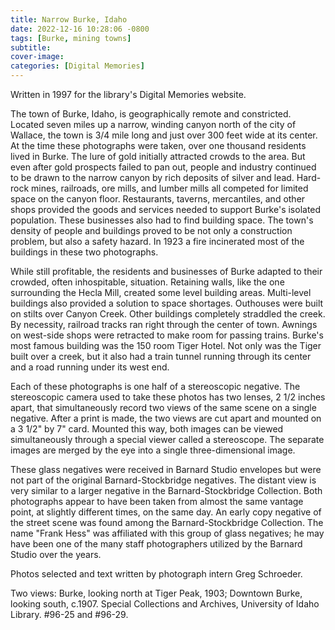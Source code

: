 ```yaml
---
title: Narrow Burke, Idaho
date: 2022-12-16 10:28:06 -0800
tags: [Burke, mining towns]
subtitle: 
cover-image: 
categories: [Digital Memories]
---
```


Written in 1997 for the library's Digital Memories website.

The town of Burke, Idaho, is geographically remote and constricted. Located seven miles up a narrow, winding canyon north of the city of Wallace, the town is 3/4 mile long and just over 300 feet wide at its center. At the time these photographs were taken, over one thousand residents lived in Burke. The lure of gold initially attracted crowds to the area. But even after gold prospects failed to pan out, people and industry continued to be drawn to the narrow canyon by rich deposits of silver and lead. Hard-rock mines, railroads, ore mills, and lumber mills all competed for limited space on the canyon floor. Restaurants, taverns, mercantiles, and other shops provided the goods and services needed to support Burke's isolated population. These businesses also had to find building space. The town's density of people and buildings proved to be not only a construction problem, but also a safety hazard. In 1923 a fire incinerated most of the buildings in these two photographs.

While still profitable, the residents and businesses of Burke adapted to their crowded, often inhospitable, situation. Retaining walls, like the one surrounding the Hecla Mill, created some level building areas. Multi-level buildings also provided a solution to space shortages. Outhouses were built on stilts over Canyon Creek. Other buildings completely straddled the creek. By necessity, railroad tracks ran right through the center of town. Awnings on west-side shops were retracted to make room for passing trains. Burke's most famous building was the 150 room Tiger Hotel. Not only was the Tiger built over a creek, but it also had a train tunnel running through its center and a road running under its west end.

Each of these photographs is one half of a stereoscopic negative. The stereoscopic camera used to take these photos has two lenses, 2 1/2 inches apart, that simultaneously record two views of the same scene on a single negative. After a print is made, the two views are cut apart and mounted on a 3 1/2" by 7" card. Mounted this way, both images can be viewed simultaneously through a special viewer called a stereoscope. The separate images are merged by the eye into a single three-dimensional image.

These glass negatives were received in Barnard Studio envelopes but were not part of the original Barnard-Stockbridge negatives. The distant view is very similar to a larger negative in the Barnard-Stockbridge Collection. Both photographs appear to have been taken from almost the same vantage point, at slightly different times, on the same day. An early copy negative of the street scene was found among the Barnard-Stockbridge Collection. The name "Frank Hess" was affiliated with this group of glass negatives; he may have been one of the many staff photographers utilized by the Barnard Studio over the years.

Photos selected and text written by photograph intern Greg Schroeder.

Two views: Burke, looking north at Tiger Peak, 1903; Downtown Burke, looking south, c.1907. Special Collections and Archives, University of Idaho Library. #96-25 and #96-29.